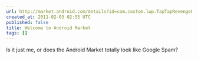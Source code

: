 ```yaml
---
url: http://market.android.com/details?id=com.custom.lwp.TapTapRevengeLiveW
created_at: 2011-02-03 02:55 UTC
published: false
title: Welcome to Android Market
tags: []
---
```


Is it just me, or does the Android Market totally look like Google Spam?

